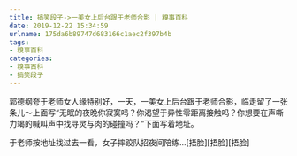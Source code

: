 ```yaml
---
title: 搞笑段子->一美女上后台跟于老师合影 | 糗事百科
date: 2019-12-22 15:34:59
urlname: 175da6b89747d683166c1aec2f397b4b
tags: 
- 糗事百科
categories:
- 糗事百科
- 搞笑段子
---
```

郭德纲夸于老师女人缘特别好，一天，一美女上后台跟于老师合影，临走留了一张条儿～上面写“无眠的夜晚你寂寞吗？你渴望于异性零距离接触吗？你想要在声嘶力竭的喊叫声中找寻灵与肉的碰撞吗？”下面写着地址。

于老师按地址找过去一看，女子摔跤队招夜间陪练…[捂脸][捂脸][捂脸]


